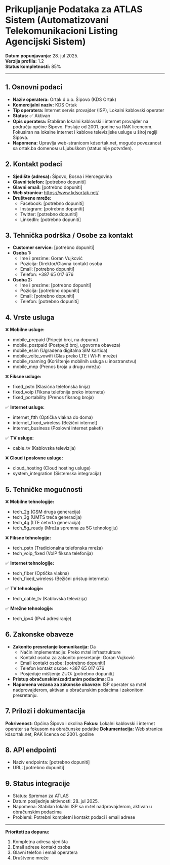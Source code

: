 # Prikupljanje Podataka za ATLAS Sistem (Automatizovani Telekomunikacioni Listing Agencijski Sistem)

**Datum popunjavanja:** 28. jul 2025.  
**Verzija profila:** 1.2  
**Status kompletnosti:** 85%

---

## 1. Osnovni podaci

- **Naziv operatera:** Ortak d.o.o. Šipovo (KDS Ortak)
- **Komercijalni naziv:** KDS Ortak
- **Tip operatera:** Internet servis provajder (ISP), Lokalni kablovski operater
- **Status:** ✅ Aktivan
- **Opis operatera:** Etabliran lokalni kablovski i internet provajder na području općine Šipovo. Posluje od 2001. godine sa RAK licencom. Fokusiran na lokalne internet i kablove televizijske usluge u široj regiji Šipova.
- **Napomena:** Upravlja web-stranicom kdsortak.net, moguće povezanost sa ortak.ba domenом u Ljubuškom (status nije potvrđen).

## 2. Kontakt podaci

- **Sjedište (adresa):** Šipovo, Bosna i Hercegovina
- **Glavni telefon:** [potrebno dopuniti]
- **Glavni email:** [potrebno dopuniti]
- **Web stranica:** https://www.kdsortak.net/
- **Društvene mreže:**
  - Facebook: [potrebno dopuniti]
  - Instagram: [potrebno dopuniti]
  - Twitter: [potrebno dopuniti]
  - LinkedIn: [potrebno dopuniti]

## 3. Tehnička podrška / Osobe za kontakt

- **Customer service:** [potrebno dopuniti]
- **Osoba 1:**
  - Ime i prezime: Goran Vujković
  - Pozicija: Direktor/Glavna kontakt osoba
  - Email: [potrebno dopuniti]
  - Telefon: +387 65 017 676
- **Osoba 2:**
  - Ime i prezime: [potrebno dopuniti]
  - Pozicija: [potrebno dopuniti]
  - Email: [potrebno dopuniti]
  - Telefon: [potrebno dopuniti]

## 4. Vrste usluga

❌ **Mobilne usluge:**
- mobile_prepaid (Pripejd broj, na dopunu)
- mobile_postpaid (Postpejd broj, ugovorna obaveza)
- mobile_esim (Ugrađena digitalna SIM kartica)
- mobile_volte_vowifi (Glas preko LTE i Wi-Fi mreže)
- mobile_roaming (Korištenje mobilnih usluga u inostranstvu)
- mobile_mnp (Prenos broja u drugu mrežu)

❌ **Fiksne usluge:**
- fixed_pstn (Klasična telefonska linija)
- fixed_voip (Fiksna telefonija preko interneta)
- fixed_portability (Prenos fiksnog broja)

✅ **Internet usluge:**
- internet_ftth (Optička vlakna do doma)
- internet_fixed_wireless (Bežični internet)
- internet_business (Poslovni internet paketi)

✅ **TV usluge:**
- cable_tv (Kablovska televizija)

❌ **Cloud i poslovne usluge:**
- cloud_hosting (Cloud hosting usluge)
- system_integration (Sistemska integracija)

## 5. Tehničke mogućnosti

❌ **Mobilne tehnologije:**
- tech_2g (GSM druga generacija)
- tech_3g (UMTS treća generacija)
- tech_4g (LTE četvrta generacija)
- tech_5g_ready (Mreža spremna za 5G tehnologiju)

❌ **Fiksne tehnologije:**
- tech_pstn (Tradicionalna telefonska mreža)
- tech_voip_fixed (VoIP fiksna telefonija)

✅ **Internet tehnologije:**
- tech_fiber (Optička vlakna)
- tech_fixed_wireless (Bežični pristup internetu)

✅ **TV tehnologije:**
- tech_cable_tv (Kablovska televizija)

✅ **Mrežne tehnologije:**
- tech_ipv4 (IPv4 adresiranje)

## 6. Zakonske obaveze

- **Zakonito presretanje komunikacija:** Da
  - Način implementacije: Preko m:tel infrastrukture
  - Kontakt osoba za zakonito presretanje: Goran Vujković
  - Email kontakt osobe: [potrebno dopuniti]
  - Telefon kontakt osobe: +387 65 017 676
  - Posjeduje mišljenje ZUO: [potrebno dopuniti]
- **Pristup obračunskim/zadržanim podacima:** Da
- **Napomena vezana za zakonske obaveze:** ISP operater sa m:tel nadprovajderom, aktivan u obračunskim podacima i zakonitom presretanju.

## 7. Prilozi i dokumentacija

**Pokrivenost:** Općina Šipovo i okolina
**Fokus:** Lokalni kablovski i internet operater sa fokusom na obračunske podatke
**Dokumentacija:** Web stranica kdsortak.net, RAK licenca od 2001. godine

## 8. API endpointi

- Naziv endpointa: [potrebno dopuniti]
- URL: [potrebno dopuniti]

## 9. Status integracije

- Status: Spreman za ATLAS
- Datum posljednje aktivnosti: 28. jul 2025.
- Napomena: Stabilan lokalni ISP sa m:tel nadprovajderom, aktivan u obračunskim podacima
- Problemi: Potrebni kompletni kontakt podaci i email adrese

---

**Prioriteti za dopunu:**
1. Kompletna adresa sjedišta
2. Email adrese kontakt osoba
3. Glavni telefon i email operatera
4. Društvene mreže
